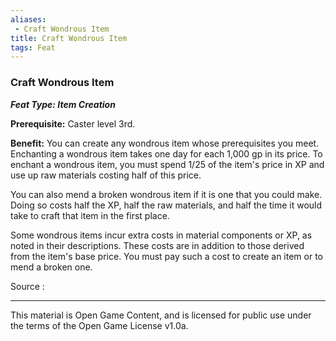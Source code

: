 ```yaml
---
aliases:
 - Craft Wondrous Item
title: Craft Wondrous Item
tags: Feat
---
```

### Craft Wondrous Item 
***Feat Type: Item Creation***

**Prerequisite:** Caster level 3rd.

**Benefit:** You can create any wondrous item whose prerequisites you
meet. Enchanting a wondrous item takes one day for each 1,000 gp in its
price. To enchant a wondrous item, you must spend 1/25 of the item's
price in XP and use up raw materials costing half of this price.

You can also mend a broken wondrous item if it is one that you could
make. Doing so costs half the XP, half the raw materials, and half the
time it would take to craft that item in the first place.

Some wondrous items incur extra costs in material components or XP, as
noted in their descriptions. These costs are in addition to those
derived from the item's base price. You must pay such a cost to create
an item or to mend a broken one.


Source :

---

This material is Open Game Content, and is licensed for public use under the terms of the Open Game License v1.0a.
